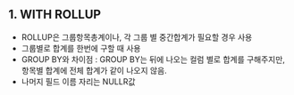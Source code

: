## 1. WITH ROLLUP
- ROLLUP은 그룹항목총계이나, 각 그룹 별 중간합계가 필요할 경우 사용
- 그룹별로 합계를 한번에 구할 때 사용
- GROUP BY와 차이점 : GROUP BY는 뒤에 나오는 컬럼 별로 합계를 구해주지만, 항목별 합계에 전체 합계가 같이 나오지 않음. 
- 나머지 필드 이름 자리는 NULLR값